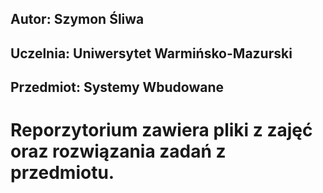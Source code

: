 ## Autor: Szymon Śliwa
## Uczelnia: Uniwersytet Warmińsko-Mazurski
## Przedmiot: Systemy Wbudowane

# Reporzytorium zawiera pliki z zajęć oraz rozwiązania zadań z przedmiotu.